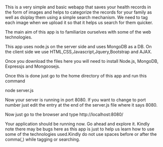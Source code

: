 This is a very simple and basic webapp that saves your health records in the form of images and helps to categorize the records for your family as well as dsiplay them using a simple search mechanism. We need to tag each image when we upload it so that it helps us search for them quicker.

The main aim of this app is to familiarize ourselves with some of the web technologies.

This app uses node.js on the server side and uses MongoDB as a DB. On the client side we use HTML,CSS,Javascript,Jquery,Bootstrap and AJAX.

Once you download the files here you will need to install Node.js, MongoDB, Expressjs and Mongoosejs.

Once this is done just go to the home directory of this app and run this command

node server.js

Now your server is running in port 8080. If you want to change to port number just edit the entry at the end of the server.js file where it says 8080.

Now just go to the browser and type http://localhost:8080/

Your application should be running now. Go ahead and explore it.
Kindly note there may be bugs here as this app is just to help us learn how to use some of the technologies used.Kindly do not use spaces before or after the comma(,) while tagging or searching.
